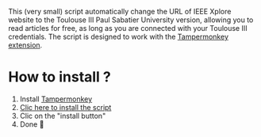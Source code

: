 This (very small) script automatically change the URL of IEEE Xplore website to the Toulouse III Paul Sabatier University version, allowing you to read articles for free, as long as you are connected with your Toulouse III credentials.
The script is designed to work with the [Tampermonkey extension](https://www.tampermonkey.net/).

# How to install ?
1. Install [Tampermonkey](https://www.tampermonkey.net/)
2. [Clic here to install the script](https://github.com/AxelCarayon/IEEE2UPS/raw/main/IEEE%20to%20UPS%20IEEE.user.js)
3. Clic on the "install button"
4. Done 🙂
